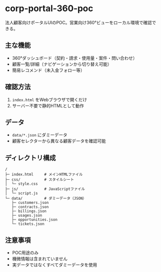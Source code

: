 # corp-portal-360-poc

法人顧客向けポータルUIのPOC。営業向け360°ビューをローカル環境で確認できる。

## 主な機能
- 360°ダッシュボード（契約・請求・使用量・案件・問い合わせ）
- 顧客一覧/詳細（ナビゲーションから切り替え可能）
- 簡易レコメンド（未入金フォロー等）

## 確認方法
1. `index.html` をWebブラウザで開くだけ
2. サーバー不要で静的HTMLとして動作

## データ
- `data/*.json` にダミーデータ
- 顧客セレクターから異なる顧客データを確認可能

## ディレクトリ構成
```
/
├─ index.html     # メインHTMLファイル
├─ css/           # スタイルシート
│  └─ style.css
├─ js/            # JavaScriptファイル
│  └─ script.js
└─ data/          # ダミーデータ（JSON）
   ├─ customers.json
   ├─ contracts.json
   ├─ billings.json
   ├─ usages.json
   ├─ opportunities.json
   └─ tickets.json
```

## 注意事項
- POC用途のみ
- 機微情報は含まれていません
- 実データではなくすべてダミーデータを使用